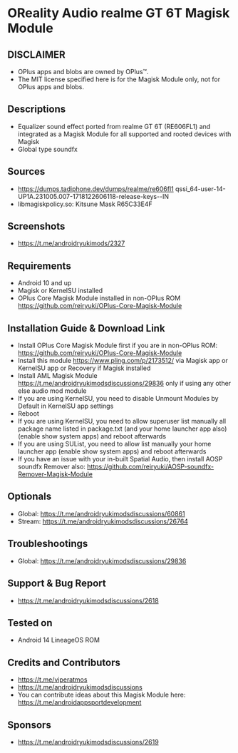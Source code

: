 # OReality Audio realme GT 6T Magisk Module

## DISCLAIMER
- OPlus apps and blobs are owned by OPlus™.
- The MIT license specified here is for the Magisk Module only, not for OPlus apps and blobs.

## Descriptions
- Equalizer sound effect ported from realme GT 6T (RE606FL1) and integrated as a Magisk Module for all supported and rooted devices with Magisk
- Global type soundfx

## Sources
- https://dumps.tadiphone.dev/dumps/realme/re606fl1 qssi_64-user-14-UP1A.231005.007-1718122606118-release-keys--IN
- libmagiskpolicy.so: Kitsune Mask R65C33E4F

## Screenshots
- https://t.me/androidryukimods/2327

## Requirements
- Android 10 and up
- Magisk or KernelSU installed
- OPlus Core Magisk Module installed in non-OPlus ROM https://github.com/reiryuki/OPlus-Core-Magisk-Module

## Installation Guide & Download Link
- Install OPlus Core Magisk Module first if you are in non-OPlus ROM: https://github.com/reiryuki/OPlus-Core-Magisk-Module
- Install this module https://www.pling.com/p/2173512/ via Magisk app or KernelSU app or Recovery if Magisk installed
- Install AML Magisk Module https://t.me/androidryukimodsdiscussions/29836 only if using any other else audio mod module
- If you are using KernelSU, you need to disable Unmount Modules by Default in KernelSU app settings
- Reboot
- If you are using KernelSU, you need to allow superuser list manually all package name listed in package.txt (and your home launcher app also) (enable show system apps) and reboot afterwards
- If you are using SUList, you need to allow list manually your home launcher app (enable show system apps) and reboot afterwards
- If you have an issue with your in-built Spatial Audio, then install AOSP soundfx Remover also: https://github.com/reiryuki/AOSP-soundfx-Remover-Magisk-Module

## Optionals
- Global: https://t.me/androidryukimodsdiscussions/60861
- Stream: https://t.me/androidryukimodsdiscussions/26764

## Troubleshootings
- Global: https://t.me/androidryukimodsdiscussions/29836

## Support & Bug Report
- https://t.me/androidryukimodsdiscussions/2618

## Tested on
- Android 14 LineageOS ROM

## Credits and Contributors
- https://t.me/viperatmos
- https://t.me/androidryukimodsdiscussions
- You can contribute ideas about this Magisk Module here: https://t.me/androidappsportdevelopment

## Sponsors
- https://t.me/androidryukimodsdiscussions/2619


